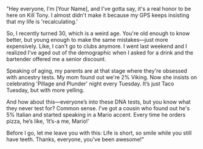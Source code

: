 "Hey everyone, I'm [Your Name], and I've gotta say, it's a real honor to be here on Kill Tony. I almost didn't make it because my GPS keeps insisting that my life is 'recalculating.'

So, I recently turned 30, which is a weird age. You're old enough to know better, but young enough to make the same mistakes—just more expensively. Like, I can't go to clubs anymore. I went last weekend and I realized I’ve aged out of the demographic when I asked for a drink and the bartender offered me a senior discount.

Speaking of aging, my parents are at that stage where they're obsessed with ancestry tests. My mom found out we're 2% Viking. Now she insists on celebrating 'Pillage and Plunder' night every Tuesday. It’s just Taco Tuesday, but with more yelling.

And how about this—everyone’s into these DNA tests, but you know what they never test for? Common sense. I’ve got a cousin who found out he's 5% Italian and started speaking in a Mario accent. Every time he orders pizza, he’s like, ‘It’s-a me, Mario!’

Before I go, let me leave you with this: Life is short, so smile while you still have teeth. Thanks, everyone, you’ve been awesome!"